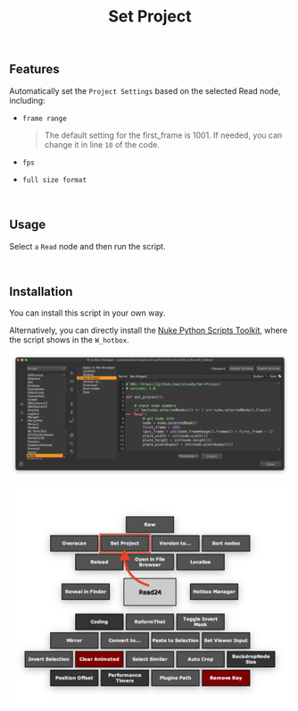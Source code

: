 <h1 align='center'>
  Set Project
</h1>

<br />

## Features

Automatically set the `Project Settings` based on the selected Read node, including:

- `frame range`

    > The default setting for the first_frame is 1001. If needed, you can change it in line `10` of the code.
- `fps`
- `full size format`

<br />

## Usage

Select `a` `Read` node and then run the script.

<br />

## Installation
You can install this script in your own way.

Alternatively, you can directly install the [Nuke Python Scripts Toolkit](https://github.com/isLundy/Nuke-Python-Scripts-Toolkit.git), where the script shows in the `W_hotbox`.

![usage 01](./images/usage_01.png)

![usage 02](./images/usage_02.png)
